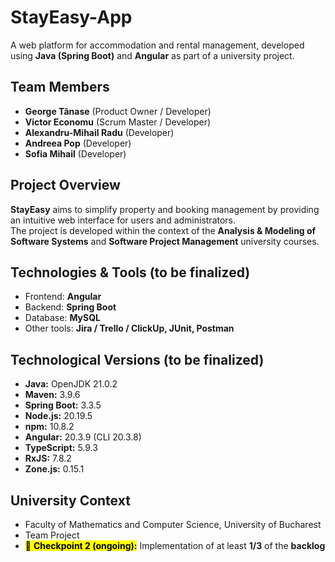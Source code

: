 # StayEasy-App
A web platform for accommodation and rental management, developed using **Java (Spring Boot)** and **Angular** as part of a university project.

## Team Members
  - **George Tănase** (Product Owner / Developer)
  - **Victor Economu** (Scrum Master / Developer)
  - **Alexandru-Mihail Radu** (Developer)
  - **Andreea Pop** (Developer)
  - **Sofia Mihail** (Developer)

## Project Overview
**StayEasy** aims to simplify property and booking management by providing an intuitive web interface for users and administrators.  
The project is developed within the context of the **Analysis & Modeling of Software Systems** and **Software Project Management** university courses.

## Technologies & Tools (to be finalized)
  - Frontend: **Angular**
  - Backend: **Spring Boot**
  - Database: **MySQL**
  - Other tools: **Jira / Trello / ClickUp, JUnit, Postman**

## Technological Versions (to be finalized)
  - **Java:** OpenJDK 21.0.2  
  - **Maven:** 3.9.6  
  - **Spring Boot:** 3.3.5  
  - **Node.js:** 20.19.5  
  - **npm:** 10.8.2  
  - **Angular:** 20.3.9 (CLI 20.3.8)  
  - **TypeScript:** 5.9.3  
  - **RxJS:** 7.8.2  
  - **Zone.js:** 0.15.1

## University Context
  - Faculty of Mathematics and Computer Science, University of Bucharest
  - Team Project
  - <mark>🚩 **Checkpoint 2 (ongoing):**</mark> Implementation of at least **1/3** of the **backlog**

